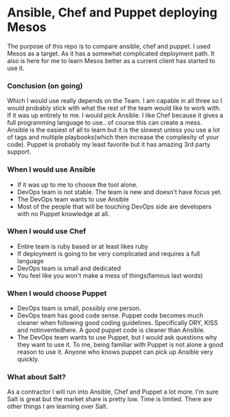 # Ansible, Chef and Puppet deploying Mesos
The purpose of this repo is to compare ansible, chef and puppet. I used Mesos as a target. As it has a somewhat complicated deployment path. It also is here for me to learn Mesos better as a current client has started to use it.


### Conclusion (on going)
Which I would use really depends on the Team. I am capable in all three so I would probably stick with what the rest of the team would like to work with. If it was up entirely to me. I would pick Ansible. I like Chef because it gives a full programming language to use.. of course this can create a mess. Ansible is the easiest of all to learn but it is the slowest unless you use a lot of tags and multiple playbooks(which then increase the complexity of your code). Puppet is probably my least favorite but it has amazing 3rd party support.

### When I would use Ansible
* If it was up to me to choose the tool alone.
* DevOps team is not stable. The team is new and doesn't have focus yet.
* The DevOps team wants to use Ansible
* Most of the people that will be touching DevOps side are developers with no Puppet knowledge at all.

### When I would use Chef
* Entire team is ruby based or at least likes ruby
* If deployment is going to be very complicated and requires a full language
* DevOps team is small and dedicated
* You feel like you won't make a mess of things(famous last words)

### When I would choose Puppet
* DevOps team is small, possibly one person.
* DevOps team has good code sense. Puppet code becomes much cleaner when following good coding guidelines. Specifically DRY, KISS and notinventedhere. A good puppet code is cleaner than Ansible.
* The DevOps team wants to use Puppet, but I would ask questions why they want to use it. To me, being familiar with Puppet is not alone a good reason to use it. Anyone who knows puppet can pick up Ansible very quickly.

### What about Salt?
As a contractor I will run into Ansible, Chef and Puppet a lot more. I'm sure Salt is great but the market share is pretty low. Time is limited. There are other things I am learning over Salt. 


